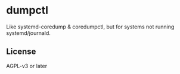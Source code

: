 # dumpctl

Like systemd-coredump & coredumpctl, but for systems not running systemd/journald.

## License

AGPL-v3 or later
